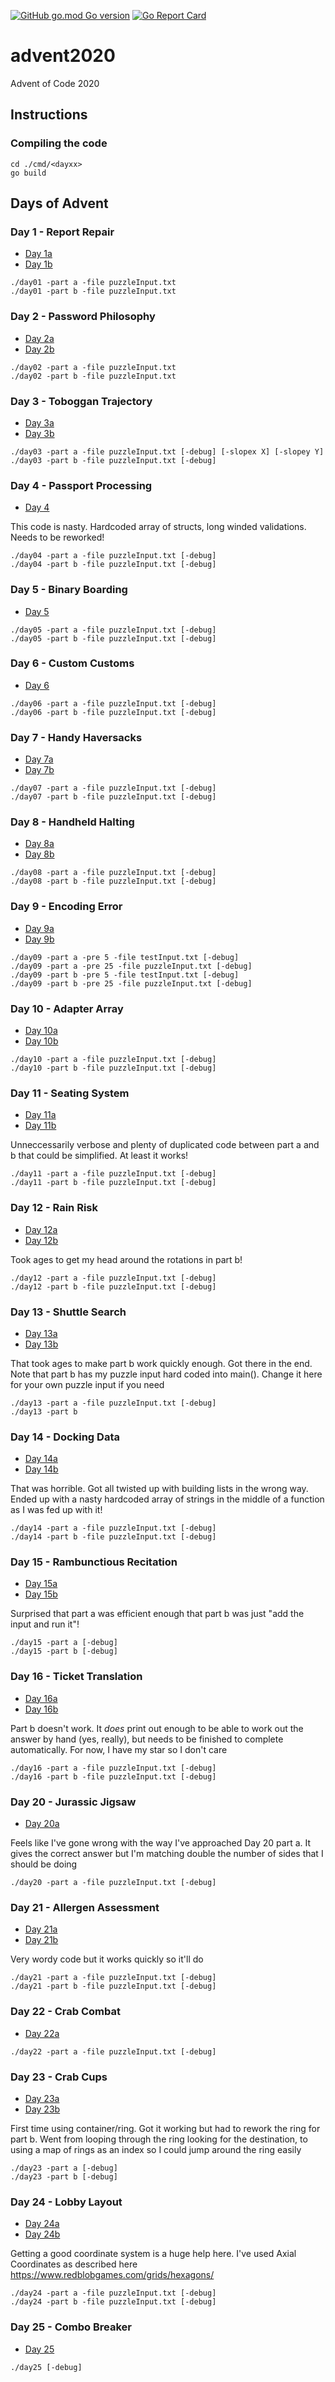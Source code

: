 [![GitHub go.mod Go version](https://img.shields.io/github/go-mod/go-version/notthehoople/advent2020?color=blueviolet)](https://golang.org/doc/go1.15) [![Go Report Card](https://goreportcard.com/badge/github.com/notthehoople/advent2020)](https://goreportcard.com/report/github.com/notthehoople/advent2020)

# advent2020
Advent of Code 2020

## Instructions

### Compiling the code

```
cd ./cmd/<dayxx>
go build
```

## Days of Advent

### Day 1 - Report Repair

+ [Day 1a](cmd/day01/day01.go)
+ [Day 1b](cmd/day01/day01.go)

```
./day01 -part a -file puzzleInput.txt
./day01 -part b -file puzzleInput.txt
```

### Day 2 - Password Philosophy

+ [Day 2a](cmd/day02/day02.go)
+ [Day 2b](cmd/day02/day02.go)

```
./day02 -part a -file puzzleInput.txt
./day02 -part b -file puzzleInput.txt
```

### Day 3 - Toboggan Trajectory

+ [Day 3a](cmd/day03/day03.go)
+ [Day 3b](cmd/day03/day03.go)

```
./day03 -part a -file puzzleInput.txt [-debug] [-slopex X] [-slopey Y]
./day03 -part b -file puzzleInput.txt [-debug]
```

### Day 4 - Passport Processing

+ [Day 4](cmd/day04/day04.go)

This code is nasty. Hardcoded array of structs, long winded validations. Needs to be reworked!

```
./day04 -part a -file puzzleInput.txt [-debug]
./day04 -part b -file puzzleInput.txt [-debug]
```

### Day 5 - Binary Boarding

+ [Day 5](cmd/day05/day05.go)

```
./day05 -part a -file puzzleInput.txt [-debug]
./day05 -part b -file puzzleInput.txt [-debug]
```

### Day 6 - Custom Customs

+ [Day 6](cmd/day06/day06.go)

```
./day06 -part a -file puzzleInput.txt [-debug]
./day06 -part b -file puzzleInput.txt [-debug]
```

### Day 7 - Handy Haversacks

+ [Day 7a](cmd/day07/day07.go)
+ [Day 7b](cmd/day07/day07b.go)

```
./day07 -part a -file puzzleInput.txt [-debug]
./day07 -part b -file puzzleInput.txt [-debug]
```

### Day 8 - Handheld Halting

+ [Day 8a](cmd/day08/day08.go)
+ [Day 8b](cmd/day08/day08b.go)

```
./day08 -part a -file puzzleInput.txt [-debug]
./day08 -part b -file puzzleInput.txt [-debug]
```

### Day 9 - Encoding Error

+ [Day 9a](cmd/day09/day09.go)
+ [Day 9b](cmd/day09/day09.go)

```
./day09 -part a -pre 5 -file testInput.txt [-debug]
./day09 -part a -pre 25 -file puzzleInput.txt [-debug]
./day09 -part b -pre 5 -file testInput.txt [-debug]
./day09 -part b -pre 25 -file puzzleInput.txt [-debug]
```

### Day 10 - Adapter Array

+ [Day 10a](cmd/day10/day10.go)
+ [Day 10b](cmd/day10/day10b.go)

```
./day10 -part a -file puzzleInput.txt [-debug]
./day10 -part b -file puzzleInput.txt [-debug]
```

### Day 11 - Seating System

+ [Day 11a](cmd/day11/day11.go)
+ [Day 11b](cmd/day11/day11b.go)

Unneccessarily verbose and plenty of duplicated code between part a and b that could be simplified. At least it works!

```
./day11 -part a -file puzzleInput.txt [-debug]
./day11 -part b -file puzzleInput.txt [-debug]
```

### Day 12 - Rain Risk

+ [Day 12a](cmd/day12/day12.go)
+ [Day 12b](cmd/day12/day12b.go)

Took ages to get my head around the rotations in part b!

```
./day12 -part a -file puzzleInput.txt [-debug]
./day12 -part b -file puzzleInput.txt [-debug]
```

### Day 13 - Shuttle Search

+ [Day 13a](cmd/day13/day13.go)
+ [Day 13b](cmd/day13/day13b.go)

That took ages to make part b work quickly enough. Got there in the end.
Note that part b has my puzzle input hard coded into main(). Change it here for your own puzzle input if you need

```
./day13 -part a -file puzzleInput.txt [-debug]
./day13 -part b
```

### Day 14 - Docking Data

+ [Day 14a](cmd/day14/day14.go)
+ [Day 14b](cmd/day14/day14b.go)

That was horrible. Got all twisted up with building lists in the wrong way. Ended up with a nasty hardcoded array of strings in the middle of a function as I was fed up with it!

```
./day14 -part a -file puzzleInput.txt [-debug]
./day14 -part b -file puzzleInput.txt [-debug]
```

### Day 15 - Rambunctious Recitation

+ [Day 15a](cmd/day15/day15.go)
+ [Day 15b](cmd/day15/day15.go)

Surprised that part a was efficient enough that part b was just "add the input and run it"!

```
./day15 -part a [-debug]
./day15 -part b [-debug]
```

### Day 16 - Ticket Translation

+ [Day 16a](cmd/day16/day16.go)
+ [Day 16b](cmd/day16/day16b.go)

Part b doesn't work. It *does* print out enough to be able to work out the answer by hand (yes, really), but needs to be finished to complete automatically. For now, I have my star so I don't care

```
./day16 -part a -file puzzleInput.txt [-debug]
./day16 -part b -file puzzleInput.txt [-debug]
```

### Day 20 - Jurassic Jigsaw

+ [Day 20a](cmd/day20/day20.go)

Feels like I've gone wrong with the way I've approached Day 20 part a. It gives the correct answer but I'm matching double the number of sides that I should be doing

```
./day20 -part a -file puzzleInput.txt [-debug]
```

### Day 21 - Allergen Assessment

+ [Day 21a](cmd/day21/day21.go)
+ [Day 21b](cmd/day21/day21.go)

Very wordy code but it works quickly so it'll do

```
./day21 -part a -file puzzleInput.txt [-debug]
./day21 -part b -file puzzleInput.txt [-debug]
```

### Day 22 - Crab Combat

+ [Day 22a](cmd/day22/day22.go)

```
./day22 -part a -file puzzleInput.txt [-debug]
```

### Day 23 - Crab Cups

+ [Day 23a](cmd/day23/day23.go)
+ [Day 23b](cmd/day23/day23.go)

First time using container/ring. Got it working but had to rework the ring for part b. Went from looping through the ring looking for the destination, to using a map of rings as an index so I could jump around the ring easily

```
./day23 -part a [-debug]
./day23 -part b [-debug]
```

### Day 24 - Lobby Layout

+ [Day 24a](cmd/day24/day24.go)
+ [Day 24b](cmd/day24/day24b.go)

Getting a good coordinate system is a huge help here. I've used Axial Coordinates as described here https://www.redblobgames.com/grids/hexagons/

```
./day24 -part a -file puzzleInput.txt [-debug]
./day24 -part b -file puzzleInput.txt [-debug]
```

### Day 25 - Combo Breaker

+ [Day 25](cmd/day25/day25.go)

```
./day25 [-debug]
```

